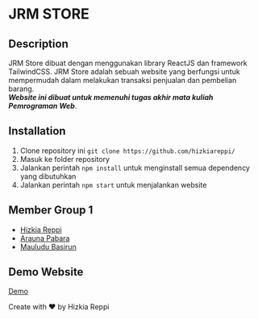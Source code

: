 # JRM STORE

## Description
JRM Store dibuat dengan menggunakan library ReactJS dan framework TailwindCSS. JRM Store adalah sebuah website yang berfungsi untuk mempermudah dalam melakukan transaksi penjualan dan pembelian barang. <br>
<strong><i>Website ini dibuat untuk memenuhi tugas akhir mata kuliah Pemrograman Web</i></strong>.

## Installation
1. Clone repository ini `git clone https://github.com/hizkiareppi/`
2. Masuk ke folder repository
3. Jalankan perintah `npm install` untuk menginstall semua dependency yang dibutuhkan
4. Jalankan perintah `npm start` untuk menjalankan website

## Member Group 1
- [Hizkia Reppi](https://instagram.com/hizkiajefren_/)
- [Arauna Pabara](https://instagram.com/arrrrrrrrraaaaaaaaa/)
- [Mauludu Basirun](https://instagram.com/mauludu_basirun/)

## Demo Website
[Demo](https://kelompok1-pemogramanweb.netlify.app/)

Create with ♥ by Hizkia Reppi

